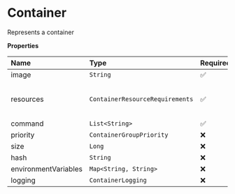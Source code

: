 # Container

Represents a container

**Properties**

| Name                 | Type                            | Required | Description                                  |
| :------------------- | :------------------------------ | :------- | :------------------------------------------- |
| image                | `String`                        | ✅       |                                              |
| resources            | `ContainerResourceRequirements` | ✅       | Represents a container resource requirements |
| command              | `List<String>`                  | ✅       |                                              |
| priority             | `ContainerGroupPriority`        | ❌       |                                              |
| size                 | `Long`                          | ❌       |                                              |
| hash                 | `String`                        | ❌       |                                              |
| environmentVariables | `Map<String, String>`           | ❌       |                                              |
| logging              | `ContainerLogging`              | ❌       |                                              |
